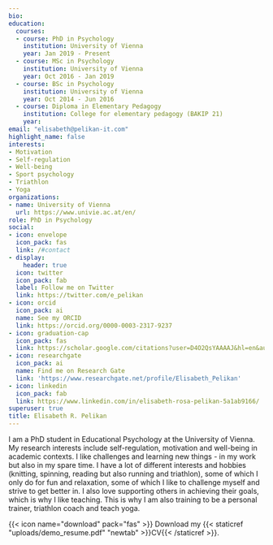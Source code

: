 ```yaml
---
bio: 
education:
  courses:
  - course: PhD in Psychology
    institution: University of Vienna
    year: Jan 2019 - Present
  - course: MSc in Psychology
    institution: University of Vienna
    year: Oct 2016 - Jan 2019
  - course: BSc in Psychology
    institution: University of Vienna
    year: Oct 2014 - Jun 2016
  - course: Diploma in Elementary Pedagogy
    institution: College for elementary pedagogy (BAKIP 21)
    year: 
email: "elisabeth@pelikan-it.com"
highlight_name: false
interests:
- Motivation
- Self-regulation
- Well-being
- Sport psychology
- Triathlon
- Yoga
organizations:
- name: University of Vienna
  url: https://www.univie.ac.at/en/
role: PhD in Psychology
social:
- icon: envelope
  icon_pack: fas
  link: /#contact
- display:
    header: true
  icon: twitter
  icon_pack: fab
  label: Follow me on Twitter
  link: https://twitter.com/e_pelikan
- icon: orcid
  icon_pack: ai
  name: See my ORCID
  link: https://orcid.org/0000-0003-2317-9237
- icon: graduation-cap
  icon_pack: fas
  link: https://scholar.google.com/citations?user=D4O2QsYAAAAJ&hl=en&authuser=1
- icon: researchgate
  icon_pack: ai
  name: Find me on Research Gate
  link: 'https://www.researchgate.net/profile/Elisabeth_Pelikan'
- icon: linkedin
  icon_pack: fab
  link: https://www.linkedin.com/in/elisabeth-rosa-pelikan-5a1ab9166/
superuser: true
title: Elisabeth R. Pelikan
---
```


I am a PhD student in Educational Psychology at the University of Vienna. My research interests include self-regulation, motivation and well-being in academic contexts. I like challenges and learning new things - in my work but also in my spare time. I have a lot of different interests and hobbies (knitting, spinning, reading but also running and triathlon), some of which I only do for fun and relaxation, some of which I like to challenge myself and strive to get better in. I also love supporting others in achieving their goals, which is why I like teaching. This is why I am also training to be a personal trainer, triathlon coach and teach yoga. 

{{< icon name="download" pack="fas" >}} Download my {{< staticref "uploads/demo_resume.pdf" "newtab" >}}CV{{< /staticref >}}.
